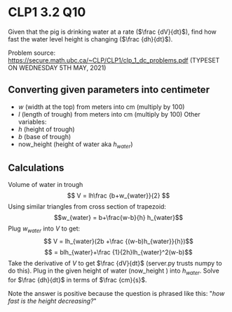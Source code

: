 # CLP1 3.2 Q10

  
Given that the pig is drinking water at a rate ($\frac {dV}{dt}$), find how fast the water level height is changing ($\frac {dh}{dt}$).

Problem source: https://secure.math.ubc.ca/~CLP/CLP1/clp_1_dc_problems.pdf
(TYPESET  ON  WEDNESDAY  5TH  MAY, 2021)


## Converting given parameters into centimeter

- $w$ (width at the top) from meters into cm (multiply by 100)
- $l$ (length of trough) from meters into cm (multiply by 100)
Other variables:
- $h$ (height of trough)
- $b$ (base of trough)
- now_height (height of water aka $h_{water}$)


  
## Calculations
Volume of water in trough
$$ V = lh\frac {b+w_{water}}{2} $$
Using similar triangles from cross section of trapezoid:
$$w_{water} = b+\frac{w-b}{h} h_{water}$$
Plug $w_{water}$ into $V$ to get:
$$ V = lh_{water}(2b +\frac {(w-b)h_{water}}{h})$$
$$ = blh_{water}+\frac {1}{2h}lh_{water}^2(w-b)$$
Take the derivative of $V$ to get $\frac {dV}{dt}$ (server.py trusts numpy to do this).
Plug in the given height of water (now_height ) into $h_{water}$. 
Solve for $\frac {dh}{dt}$ in terms of $\frac {cm}{s}$. 

Note the answer is positive because the question is phrased like this: "*how fast is the height decreasing?*"
